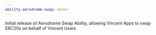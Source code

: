 ```yaml
---
ability-aerodrome-swap: minor
---
```


Initial release of Aerodrome Swap Ability, allowing Vincent Apps to swap ERC20s on behalf of Vincent Users
